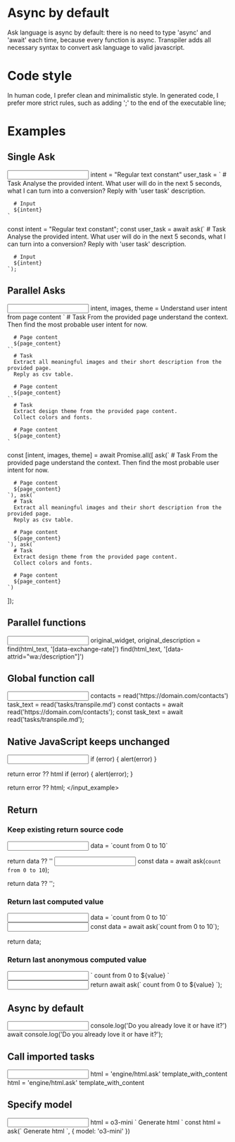 # Async by default
Ask language is async by default: there is no need to type 'async' and 'await' each time, because every function is async.
Transpiler adds all necessary syntax to convert ask language to valid javascript.

# Code style
In human code, I prefer clean and minimalistic style.
In generated code, I prefer more strict rules, such as adding ';' to the end of the executable line;

# Examples
##  Single Ask
<input lang="ask">
    intent = "Regular text constant"
    user_task = `
      # Task
      Analyse the provided intent.
      What user will do in the next 5 seconds, what I can turn into a conversion?
      Reply with 'user task' description.

      # Input
      ${intent}
    `
</input>
<output lang="js">
    const intent = "Regular text constant";
    const user_task = await ask(`
      # Task
      Analyse the provided intent.
      What user will do in the next 5 seconds, what I can turn into a conversion?
      Reply with 'user task' description.

      # Input
      ${intent}
    `);
</output>

## Parallel Asks
<input lang="ask">
  intent, images, theme = 
    Understand user intent from page content `
      # Task
      From the provided page understand the context.
      Then find the most probable user intent for now.
  
      # Page content
      ${page_content}
    ``
      # Task
      Extract all meaningful images and their short description from the provided page.
      Reply as csv table.

      # Page content
      ${page_content}
    ``
      # Task
      Extract design theme from the provided page content.
      Collect colors and fonts.
      
      # Page content
      ${page_content}
    `
</input>
<output lang="js">
  const [intent, images, theme] = await Promise.all([ 
    ask(`
      # Task
      From the provided page understand the context.
      Then find the most probable user intent for now.
  
      # Page content
      ${page_content}
    `), ask(`
      # Task
      Extract all meaningful images and their short description from the provided page.
      Reply as csv table.

      # Page content
      ${page_content}
    `), ask(`
      # Task
      Extract design theme from the provided page content.
      Collect colors and fonts.
      
      # Page content
      ${page_content}
    `)
  ]);
</output>

## Parallel functions
<input lang="ask">
  original_widget, original_description = 
    find(html_text, '[data-exchange-rate]')
    find(html_text, '[data-attrid="wa:/description"]')
</input>
<output lang="js">
  
</output>

## Global function call
<input lang="ask">
  contacts = read('https://domain.com/contacts')
  task_text = read('tasks/transpile.md')
</input>
<output lang="js">
  const contacts = await read('https://domain.com/contacts');
  const task_text = await read('tasks/transpile.md');
</output>
</input_example>

## Native JavaScript keeps unchanged
<input lang="ask">
  if (error) {
    alert(error)
  }

  return error ?? html
</input>
<output lang="js">
  if (error) {
    alert(error);
  }

  return error ?? html;
</output>
</input_example>

## Return
### Keep existing return source code
<input lang="ask">
  data = `count from 0 to 10`
  
  return data ?? ''
</input>
<input output="js">
  const data = await ask(`count from 0 to 10`);

  return data ?? '';
</input>

### Return last computed value
<input lang="ask">
  data = `count from 0 to 10`
</input>
<input output="js">
  const data = await ask(`count from 0 to 10`);

  return data;
</input>

### Return last anonymous computed value
<input lang="ask">
  `
    count from 0 to ${value}
  `
</input>
<input output="js">
  return await ask(`
    count from 0 to ${value}
  `);
</input>

## Async by default
<input lang="ask">
  console.log('Do you already love it or have it?')
</input>
<output lang="js">
  await console.log('Do you already love it or have it?');
</output>

## Call imported tasks
<input lang="ask">
  html = 'engine/html.ask' template_with_content
</input>
<output lang="js">
  html = 'engine/html.ask' template_with_content
</output>

## Specify model
<input lang="ask">
  html = o3-mini `
    Generate html
  `
</input>
<output lang="js">
  const html = ask(`
    Generate html
  `, { model: 'o3-mini' })
</output>
